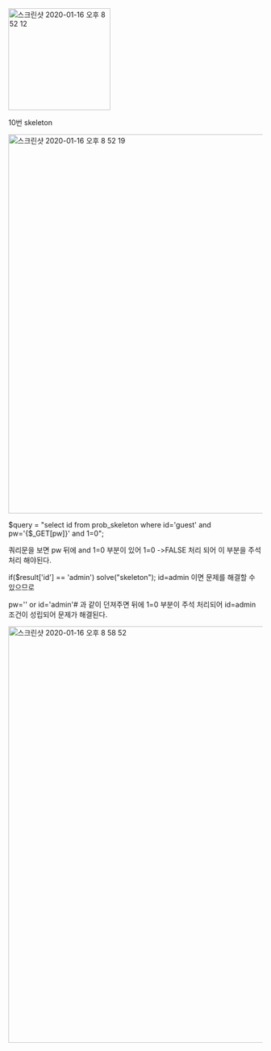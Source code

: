 <img width="202" alt="스크린샷 2020-01-16 오후 8 52 12" src="https://user-images.githubusercontent.com/54495632/72523391-07ce3280-38a3-11ea-8dd5-4e29954af557.png">

10번 skeleton

<img width="752" alt="스크린샷 2020-01-16 오후 8 52 19" src="https://user-images.githubusercontent.com/54495632/72523404-0ef54080-38a3-11ea-8b7e-70faf9065083.png">

$query = "select id from prob_skeleton where id='guest' and pw='{$_GET[pw]}' and 1=0"; 

쿼리문을 보면 pw 뒤에 and 1=0 부분이 있어 1=0 ->FALSE 처리 되어
이 부분을 주석처리 해야된다.

if($result['id'] == 'admin') solve("skeleton"); 
id=admin 이면 문제를 해결할 수 있으므로

pw='' or id='admin'# 과 같이 던져주면 뒤에 1=0 부분이 주석 처리되어
id=admin 조건이 성립되어 문제가 해결된다.


<img width="826" alt="스크린샷 2020-01-16 오후 8 58 52" src="https://user-images.githubusercontent.com/54495632/72523697-b2465580-38a3-11ea-8bb5-1443db3f20bb.png">